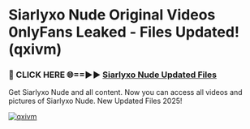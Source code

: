 # Siarlyxo Nude Original Videos 0nlyFans Leaked - Files Updated! (qxivm)

<h3>🔴 CLICK HERE 🌐==►► <a href="https://tinyurl.com/ehrbuxhb" rel="nofollow">Siarlyxo Nude Updated Files</a></h3>

Get Siarlyxo Nude and all content. Now you can access all videos and pictures of Siarlyxo Nude. New Updated Files 2025!

[![qxivm](https://i.imgur.com/lVYEuWS.gif)](https://tinyurl.com/ehrbuxhb)
